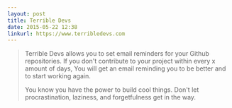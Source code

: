 ```yaml
---
layout: post
title: Terrible Devs
date: 2015-05-22 12:38
linkurl: https://www.terribledevs.com
---
```


> Terrible Devs allows you to set email reminders for your Github repositories. If you don't contribute to your project within every x amount of days, You will get an email reminding you to be better and to start working again.
> 
> You know you have the power to build cool things. Don't let procrastination, laziness, and forgetfulness get in the way.

